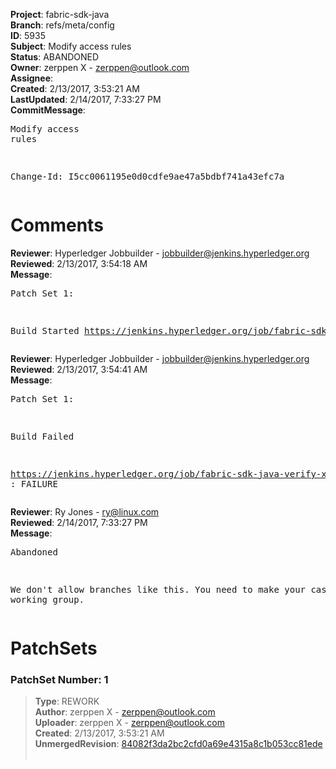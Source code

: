 <strong>Project</strong>: fabric-sdk-java<br><strong>Branch</strong>: refs/meta/config<br><strong>ID</strong>: 5935<br><strong>Subject</strong>: Modify access rules<br><strong>Status</strong>: ABANDONED<br><strong>Owner</strong>: zerppen X - zerppen@outlook.com<br><strong>Assignee</strong>:<br><strong>Created</strong>: 2/13/2017, 3:53:21 AM<br><strong>LastUpdated</strong>: 2/14/2017, 7:33:27 PM<br><strong>CommitMessage</strong>:<br><pre>Modify access rules

Change-Id: I5cc0061195e0d0cdfe9ae47a5bdbf741a43efc7a
</pre><h1>Comments</h1><strong>Reviewer</strong>: Hyperledger Jobbuilder - jobbuilder@jenkins.hyperledger.org<br><strong>Reviewed</strong>: 2/13/2017, 3:54:18 AM<br><strong>Message</strong>: <pre>Patch Set 1:

Build Started https://jenkins.hyperledger.org/job/fabric-sdk-java-verify-x86_64/84/</pre><strong>Reviewer</strong>: Hyperledger Jobbuilder - jobbuilder@jenkins.hyperledger.org<br><strong>Reviewed</strong>: 2/13/2017, 3:54:41 AM<br><strong>Message</strong>: <pre>Patch Set 1:

Build Failed 

https://jenkins.hyperledger.org/job/fabric-sdk-java-verify-x86_64/84/ : FAILURE</pre><strong>Reviewer</strong>: Ry Jones - ry@linux.com<br><strong>Reviewed</strong>: 2/14/2017, 7:33:27 PM<br><strong>Message</strong>: <pre>Abandoned

We don't allow branches like this. You need to make your case to the working group.</pre><h1>PatchSets</h1><h3>PatchSet Number: 1</h3><blockquote><strong>Type</strong>: REWORK<br><strong>Author</strong>: zerppen X - zerppen@outlook.com<br><strong>Uploader</strong>: zerppen X - zerppen@outlook.com<br><strong>Created</strong>: 2/13/2017, 3:53:21 AM<br><strong>UnmergedRevision</strong>: [84082f3da2bc2cfd0a69e4315a8c1b053cc81ede](https://github.com/hyperledger-gerrit-archive/fabric-sdk-java/commit/84082f3da2bc2cfd0a69e4315a8c1b053cc81ede)<br><br></blockquote>